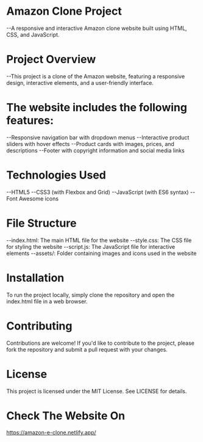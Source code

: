 # Amazon Clone Project
--A responsive and interactive Amazon clone website built using HTML, CSS, and JavaScript.

# Project Overview
--This project is a clone of the Amazon website, featuring a responsive design, interactive elements, and a user-friendly interface.

# The website includes the following features:
--Responsive navigation bar with dropdown menus
--Interactive product sliders with hover effects
--Product cards with images, prices, and descriptions
--Footer with copyright information and social media links

# Technologies Used
--HTML5
--CSS3 (with Flexbox and Grid)
--JavaScript (with ES6 syntax)
--Font Awesome icons

# File Structure
--index.html: The main HTML file for the website
--style.css: The CSS file for styling the website
--script.js: The JavaScript file for interactive elements
--assets/: Folder containing images and icons used in the website

# Installation
To run the project locally, simply clone the repository and open the index.html file in a web browser.

# Contributing
Contributions are welcome! If you'd like to contribute to the project, please fork the repository and submit a pull request with your changes.

# License
This project is licensed under the MIT License. See LICENSE for details.

# Check The Website On
https://amazon-e-clone.netlify.app/

